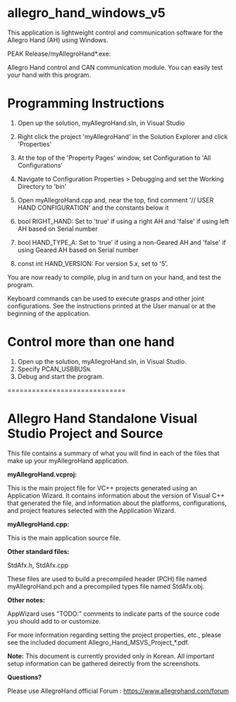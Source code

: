 # allegro_hand_windows_v5

This application is lightweight control and communication software for the Allegro Hand (AH) using Windows.

PEAK Release/myAllegroHand*.exe:

 Allegro Hand control and CAN communication module. You can easily test your hand with this program. 
 
Programming Instructions
============ 

 1. Open up the solution, myAllegroHand.sln, in Visual Studio
 2. Right click the project 'myAllegroHand' in the Solution Explorer and click 'Properties'
 3. At the top of the 'Property Pages' window, set Configuration to 'All Configurations'
 4. Navigate to Configuration Properties > Debugging and set the Working Directory to 'bin'
 5. Open myAllegroHand.cpp and, near the top, find comment '// USER HAND CONFIGURATION' and the constants below it

 6. bool RIGHT_HAND: Set to 'true' if using a right AH and 'false' if using left AH based on Serial number
 7. bool HAND_TYPE_A: Set to 'true' if using a non-Geared AH and 'false' if using Geared AH based on Serial number
 8. const int HAND_VERSION: For version 5.x, set to '5'.
 
You are now ready to compile, plug in and turn on your hand, and test the program.

Keyboard commands can be used to execute grasps and other joint configurations. 
See the instructions printed at the User manual or at the beginning of the application.


# Control more than one hand

1. Open up the solution, myAllegroHand.sln, in Visual Studio.
2. Specify PCAN_USBBUS`N`.
3. Debug and start the program.

=============================

# Allegro Hand Standalone Visual Studio Project and Source

This file contains a summary of what you will find in each of the files that make up your myAllegroHand application.



**myAllegroHand.vcproj:**

This is the main project file for VC++ projects generated using an Application Wizard. It contains information about the version of Visual C++ that generated the file, and information about the platforms, configurations, and project features selected with the Application Wizard.

	
	
**myAllegroHand.cpp:**

This is the main application source file.

	
	
**Other standard files:**

StdAfx.h, StdAfx.cpp

These files are used to build a precompiled header (PCH) file named myAllegroHand.pch and a precompiled types file named StdAfx.obj.

	
	
**Other notes:**

AppWizard uses "TODO:" comments to indicate parts of the source code you should add to or customize.

For more information regarding setting the project properties, etc., please see the included document Allegro_Hand_MSVS_Project_*.pdf.

**Note:** This document is currently provided only in Korean. All important setup information can be gathered deirectly from the screenshots.



**Questions?**

Please use AllegroHand official Forum : https://www.allegrohand.com/forum
